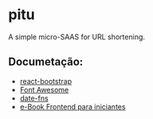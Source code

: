 # pitu

A simple micro-SAAS for URL shortening.

## Documetação:

- [react-bootstrap](https://react-bootstrap.github.io/getting-started/introduction/)
- [Font Awesome](https://fontawesome.com/)
- [date-fns](https://date-fns.org/)
- [e-Book Frontend para iniciantes](https://github.com/jralima/pitu/blob/main/docs/frontend-para-iniciantes.pdf)
